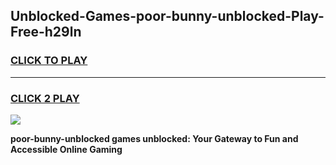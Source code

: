 
## Unblocked-Games-poor-bunny-unblocked-Play-Free-h29ln
<h3>
<a href="https://premium76.site?title=poor-bunny-unblocked&ref=21A">CLICK TO PLAY</a></h3>
<hr>

<h3>
<a href="https://premium76.site?title=poor-bunny-unblocked&ref=21A">CLICK 2 PLAY</a>
  
</h3>

<a href="https://premium76.site?title=poor-bunny-unblocked&ref=21A"><img src="https://clearcache.store/games.png"></a>


**poor-bunny-unblocked games unblocked: Your Gateway to Fun and Accessible Online Gaming**
